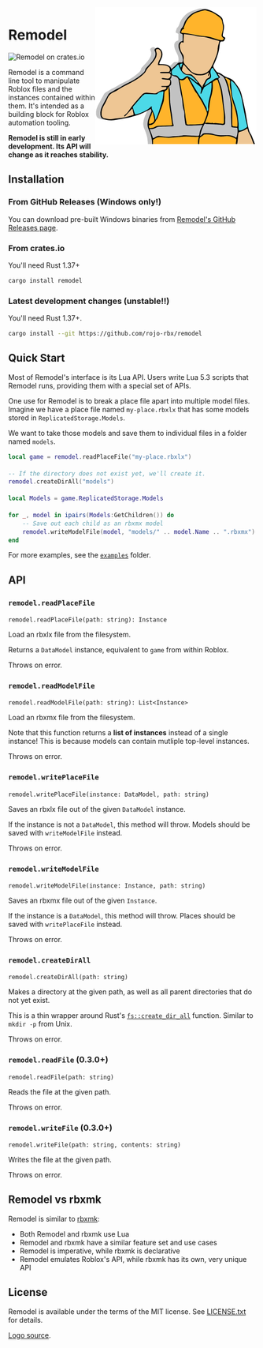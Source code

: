 <img src="builderman.png" alt="Remodel Logo" width="327" height="277" align="right" />
<h1 align="left">Remodel</h1>

![Remodel on crates.io](https://img.shields.io/crates/v/remodel.svg?label=version)

Remodel is a command line tool to manipulate Roblox files and the instances contained within them. It's intended as a building block for Roblox automation tooling.

**Remodel is still in early development. Its API will change as it reaches stability.**

## Installation

### From GitHub Releases (Windows only!)
You can download pre-built Windows binaries from [Remodel's GitHub Releases page](https://github.com/rojo-rbx/remodel/releases).

### From crates.io
You'll need Rust 1.37+

```bash
cargo install remodel
```

### Latest development changes (unstable!!)
You'll need Rust 1.37+.

```bash
cargo install --git https://github.com/rojo-rbx/remodel
```

## Quick Start
Most of Remodel's interface is its Lua API. Users write Lua 5.3 scripts that Remodel runs, providing them with a special set of APIs.

One use for Remodel is to break a place file apart into multiple model files. Imagine we have a place file named `my-place.rbxlx` that has some models stored in `ReplicatedStorage.Models`.

We want to take those models and save them to individual files in a folder named `models`.

```lua
local game = remodel.readPlaceFile("my-place.rbxlx")

-- If the directory does not exist yet, we'll create it.
remodel.createDirAll("models")

local Models = game.ReplicatedStorage.Models

for _, model in ipairs(Models:GetChildren()) do
	-- Save out each child as an rbxmx model
	remodel.writeModelFile(model, "models/" .. model.Name .. ".rbxmx")
end
```

For more examples, see the [`examples`](examples) folder.

## API

### `remodel.readPlaceFile`
```
remodel.readPlaceFile(path: string): Instance
```

Load an rbxlx file from the filesystem.

Returns a `DataModel` instance, equivalent to `game` from within Roblox.

Throws on error.

### `remodel.readModelFile`
```
remodel.readModelFile(path: string): List<Instance>
```

Load an rbxmx file from the filesystem.

Note that this function returns a **list of instances** instead of a single instance! This is because models can contain mutliple top-level instances.

Throws on error.

### `remodel.writePlaceFile`
```
remodel.writePlaceFile(instance: DataModel, path: string)
```

Saves an rbxlx file out of the given `DataModel` instance.

If the instance is not a `DataModel`, this method will throw. Models should be saved with `writeModelFile` instead.

Throws on error.

### `remodel.writeModelFile`
```
remodel.writeModelFile(instance: Instance, path: string)
```

Saves an rbxmx file out of the given `Instance`.

If the instance is a `DataModel`, this method will throw. Places should be saved with `writePlaceFile` instead.

Throws on error.

### `remodel.createDirAll`
```
remodel.createDirAll(path: string)
```

Makes a directory at the given path, as well as all parent directories that do not yet exist.

This is a thin wrapper around Rust's [`fs::create_dir_all`](https://doc.rust-lang.org/std/fs/fn.create_dir_all.html) function. Similar to `mkdir -p` from Unix.

Throws on error.

### `remodel.readFile` (0.3.0+)
```
remodel.readFile(path: string)
```

Reads the file at the given path.

Throws on error.

### `remodel.writeFile` (0.3.0+)
```
remodel.writeFile(path: string, contents: string)
```

Writes the file at the given path.

Throws on error.

## Remodel vs rbxmk
Remodel is similar to [rbxmk](https://github.com/Anaminus/rbxmk):
* Both Remodel and rbxmk use Lua
* Remodel and rbxmk have a similar feature set and use cases
* Remodel is imperative, while rbxmk is declarative
* Remodel emulates Roblox's API, while rbxmk has its own, very unique API

## License
Remodel is available under the terms of the MIT license. See [LICENSE.txt](LICENSE.txt) for details.

[Logo source](https://pixabay.com/illustrations/factory-worker-industry-2318026/).